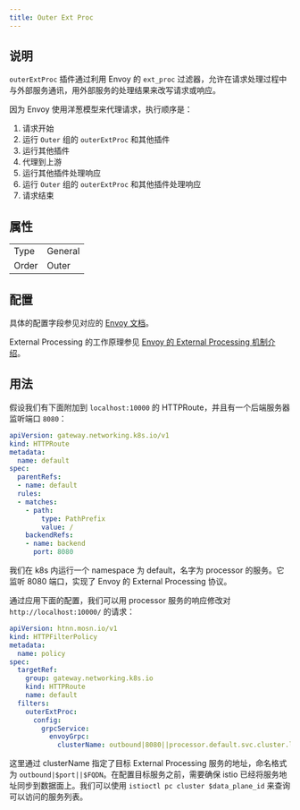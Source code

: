 ```yaml
---
title: Outer Ext Proc
---
```


## 说明

`outerExtProc` 插件通过利用 Envoy 的 `ext_proc` 过滤器，允许在请求处理过程中与外部服务通讯，用外部服务的处理结果来改写请求或响应。

因为 Envoy 使用洋葱模型来代理请求，执行顺序是：

1. 请求开始
2. 运行 `Outer` 组的 `outerExtProc` 和其他插件
3. 运行其他插件
4. 代理到上游
5. 运行其他插件处理响应
6. 运行 `Outer` 组的 `outerExtProc` 和其他插件处理响应
7. 请求结束

## 属性

|       |         |
|-------|---------|
| Type  | General |
| Order | Outer   |

## 配置

具体的配置字段参见对应的 [Envoy 文档](https://www.envoyproxy.io/docs/envoy/v1.29.4/api-v3/extensions/filters/http/ext_proc/v3/ext_proc.proto#envoy-v3-api-msg-extensions-filters-http-ext-proc-v3-extprocoverrides)。

External Processing 的工作原理参见 [Envoy 的 External Processing 机制介绍](https://www.envoyproxy.io/docs/envoy/v1.29.5/configuration/http/http_filters/ext_proc_filter.html)。

## 用法

假设我们有下面附加到 `localhost:10000` 的 HTTPRoute，并且有一个后端服务器监听端口 `8080`：

```yaml
apiVersion: gateway.networking.k8s.io/v1
kind: HTTPRoute
metadata:
  name: default
spec:
  parentRefs:
  - name: default
  rules:
  - matches:
    - path:
        type: PathPrefix
        value: /
    backendRefs:
    - name: backend
      port: 8080
```

我们在 k8s 内运行一个 namespace 为 default，名字为 processor 的服务。它监听 8080 端口，实现了 Envoy 的 External Processing 协议。

通过应用下面的配置，我们可以用 processor 服务的响应修改对 `http://localhost:10000/` 的请求：

```yaml
apiVersion: htnn.mosn.io/v1
kind: HTTPFilterPolicy
metadata:
  name: policy
spec:
  targetRef:
    group: gateway.networking.k8s.io
    kind: HTTPRoute
    name: default
  filters:
    outerExtProc:
      config:
        grpcService:
          envoyGrpc:
            clusterName: outbound|8080||processor.default.svc.cluster.local
```

这里通过 clusterName 指定了目标 External Processing 服务的地址，命名格式为 `outbound|$port||$FQDN`。在配置目标服务之前，需要确保 istio 已经将服务地址同步到数据面上。我们可以使用 `istioctl pc cluster $data_plane_id` 来查询可以访问的服务列表。
